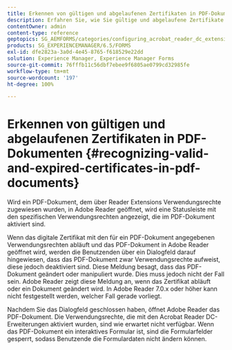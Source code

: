 ```yaml
---
title: Erkennen von gültigen und abgelaufenen Zertifikaten in PDF-Dokumenten
description: Erfahren Sie, wie Sie gültige und abgelaufene Zertifikate in PDF-Dokumenten erkennen.
contentOwner: admin
content-type: reference
geptopics: SG_AEMFORMS/categories/configuring_acrobat_reader_dc_extensions
products: SG_EXPERIENCEMANAGER/6.5/FORMS
exl-id: dfe2823a-3a0d-4e45-8765-f618529e22dd
solution: Experience Manager, Experience Manager Forms
source-git-commit: 76fffb11c56dbf7ebee9f6805ae0799cd32985fe
workflow-type: tm+mt
source-wordcount: '197'
ht-degree: 100%

---
```


# Erkennen von gültigen und abgelaufenen Zertifikaten in PDF-Dokumenten {#recognizing-valid-and-expired-certificates-in-pdf-documents}

Wird ein PDF-Dokument, dem über Reader Extensions Verwendungsrechte zugewiesen wurden, in Adobe Reader geöffnet, wird eine Statusleiste mit den spezifischen Verwendungsrechten angezeigt, die im PDF-Dokument aktiviert sind.

Wenn das digitale Zertifikat mit den für ein PDF-Dokument angegebenen Verwendungsrechten abläuft und das PDF-Dokument in Adobe Reader geöffnet wird, werden die Benutzenden über ein Dialogfeld darauf hingewiesen, dass das PDF-Dokument zwar Verwendungsrechte aufweist, diese jedoch deaktiviert sind. Diese Meldung besagt, dass das PDF-Dokument geändert oder manipuliert wurde. Dies muss jedoch nicht der Fall sein. Adobe Reader zeigt diese Meldung an, wenn das Zertifikat abläuft oder ein Dokument geändert wird. In Adobe Reader 7.0.x oder höher kann nicht festgestellt werden, welcher Fall gerade vorliegt.

Nachdem Sie das Dialogfeld geschlossen haben, öffnet Adobe Reader das PDF-Dokument. Die Verwendungsrechte, die mit den Acrobat Reader DC-Erweiterungen aktiviert wurden, sind wie erwartet nicht verfügbar. Wenn das PDF-Dokument ein interaktives Formular ist, sind die Formularfelder gesperrt, sodass Benutzende die Formulardaten nicht ändern können.
